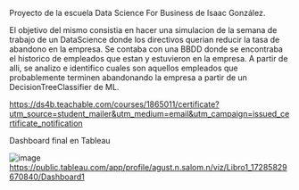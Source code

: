 Proyecto de la escuela Data Science For Business de Isaac González.

El objetivo del mismo consistia en hacer una simulacion de la semana de trabajo de un DataScience donde los directivos querian reducir la tasa de abandono en la empresa. 
Se contaba con una BBDD donde se encontraba el historico de empleados que estan y estuvieron en la empresa. 
A partir de alli, se analizo e identifico cuales son aquellos empleados que probablemente terminen abandonando la empresa a partir de un DecisionTreeClassifier de ML.

https://ds4b.teachable.com/courses/1865011/certificate?utm_source=student_mailer&utm_medium=email&utm_campaign=issued_certificate_notification

Dashboard final en Tableau

![image](https://github.com/user-attachments/assets/246709f5-4b32-43d2-8c56-dbf13b3e6eb7)
https://public.tableau.com/app/profile/agust.n.salom.n/viz/Libro1_17285829670840/Dashboard1
